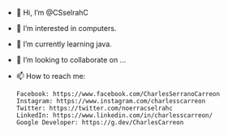 - 👋 Hi, I’m @CSselrahC
- 👀 I’m interested in computers.
- 🌱 I’m currently learning java.
- 💞️ I’m looking to collaborate on ...
- 📫 How to reach me:

      Facebook: https://www.facebook.com/CharlesSerranoCarreon
      Instagram: https://www.instagram.com/charlesscarreon
      Twitter: https://twitter.com/noerracselrahc
      LinkedIn: https://www.linkedin.com/in/charlesscarreon/
      Google Developer: https://g.dev/CharlesCarreon

<!---
CSselrahC/CSselrahC is a ✨ special ✨ repository because its `README.md` (this file) appears on your GitHub profile.
You can click the Preview link to take a look at your changes.
--->
